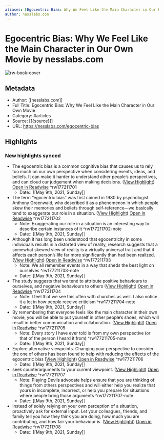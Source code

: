 ```yaml
---
aliases: [Egocentric Bias: Why We Feel Like the Main Character in Our Own Movie, Egocentric Bias: Why We Feel Like the Main Character in Our Own Movie]
author: nesslabs.com
---
```

# Egocentric Bias: Why We Feel Like the Main Character in Our Own Movie by nesslabs.com

![rw-book-cover](https://readwise-assets.s3.amazonaws.com/static/images/article0.00998d930354.png)

## Metadata
- Author: [[nesslabs.com]]
- Full Title: Egocentric Bias: Why We Feel Like the Main Character in Our Own Movie
- Category: #articles
- Source: [[{source}]]
- URL: https://nesslabs.com/egocentric-bias

## Highlights
### New highlights synced
- The egocentric bias is a common cognitive bias that causes us to rely too much on our own perspective when considering events, ideas, and beliefs. It can make it harder to understand other people’s perspectives, and can cloud our judgement when making decisions. ([View Highlight](https://instapaper.com/read/1410527073/16329693)) [Open in Readwise](https://readwise.io/open/177211701) ^rw177211701
    - Date:: [[May 9th, 2021, Sunday]]
- The term “egocentric bias” was first coined in 1980 by psychologist Anthony Greenwald, who described it as a phenomenon in which people skew their memories and beliefs through self-reference—we basically tend to exaggerate our role in a situation. ([View Highlight](https://instapaper.com/read/1410527073/16329705)) [Open in Readwise](https://readwise.io/open/177211702) ^rw177211702
    - Note: Exaggerating our role in a situation is an interesting way to describe certain instances of it ^rw177211702-note
    - Date:: [[May 9th, 2021, Sunday]]
- Although it has long been understood that egocentricity in some individuals results in a distorted view of reality, research suggests that a somewhat skewed view of reality is a virtually universal trait and that it affects each person’s life far more significantly than had been realized. ([View Highlight](https://instapaper.com/read/1410527073/16329713)) [Open in Readwise](https://readwise.io/open/177211703) ^rw177211703
    - Note: We all remember events in a way that sheds the best light on ourselves ^rw177211703-note
    - Date:: [[May 9th, 2021, Sunday]]
- The study suggests that we tend to attribute positive behaviours to ourselves, and negative behaviours to others ([View Highlight](https://instapaper.com/read/1410527073/16329737)) [Open in Readwise](https://readwise.io/open/177211704) ^rw177211704
    - Note: I feel that we see this often with churches as well. I also notice it a lot in how people receive criticism ^rw177211704-note
    - Date:: [[May 9th, 2021, Sunday]]
- By remembering that everyone feels like the main character in their own movie, you will be able to put yourself in other people’s shoes, which will result in better communication and collaboration. ([View Highlight](https://instapaper.com/read/1410527073/16329768)) [Open in Readwise](https://readwise.io/open/177211705) ^rw177211705
    - Note: Every story I have ever told is from my own perspective (or that of the person I heard it from) ^rw177211705-note
    - Date:: [[May 9th, 2021, Sunday]]
- Explore alternative viewpoints. Changing your perspective to consider the one of others has been found to help with reducing the effects of the egocentric bias ([View Highlight](https://instapaper.com/read/1410527073/16329776)) [Open in Readwise](https://readwise.io/open/177211706) ^rw177211706
    - Date:: [[May 9th, 2021, Sunday]]
- seek counterarguments to your current viewpoint. ([View Highlight](https://instapaper.com/read/1410527073/16329787)) [Open in Readwise](https://readwise.io/open/177211707) ^rw177211707
    - Note: Playing Devils advocate helps ensure that you are thinking of things from others perspectives and will either help you realize that yours in incomplete, incorrect, or help you prepare for situations where people bring those arguments ^rw177211707-note
    - Date:: [[May 9th, 2021, Sunday]]
- Instead of solely relying on your own perception of a situation, proactively ask for external input. Let your colleagues, friends, and family tell you how they think you are doing, how much you are contributing, and how fair your behaviour is. ([View Highlight](https://instapaper.com/read/1410527073/16329792)) [Open in Readwise](https://readwise.io/open/177211708) ^rw177211708
    - Date:: [[May 9th, 2021, Sunday]]
